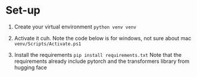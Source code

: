 # Set-up
1. Create your virtual environment
`python venv venv`

2. Activate it cuh. Note the code below is for windows, not sure about mac
`venv/Scripts/Activate.ps1`

3. Install the requirements
`pip install requirements.txt`
Note that the requirements already include pytorch and the transformers library from hugging face
